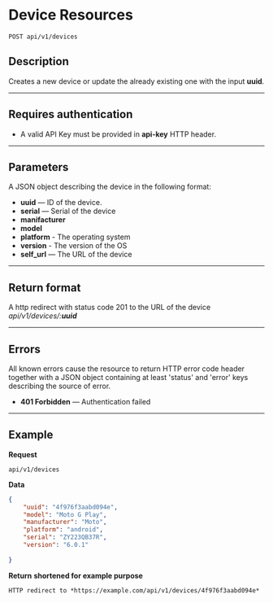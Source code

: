 # Device Resources

    POST api/v1/devices

## Description
Creates a new device or update the already existing one with the input **uuid**.

***

## Requires authentication
* A valid API Key must be provided in **api-key** HTTP header.
***

## Parameters
A JSON object describing the device in the following format:

- **uuid** — ID of the device.
- **serial** — Serial of the device
- **manifacturer**
- **model**
- **platform** - The operating system
- **version** - The version of the OS
- **self_url** — The URL of the device

***

## Return format
A http redirect with status code 201 to the URL of the device *api/v1/devices/:**uuid***

***

## Errors
All known errors cause the resource to return HTTP error code header together with a JSON object containing at least 'status' and 'error' keys describing the source of error.

- **401 Forbidden** — Authentication failed


***

## Example
**Request**

    api/v1/devices

**Data**

``` json
{
	"uuid": "4f976f3aabd094e",
	"model": "Moto G Play",
	"manufacturer": "Moto",
	"platform": "android",
	"serial": "ZY223QB37R",
	"version": "6.0.1"
	
}
```

**Return** __shortened for example purpose__

    HTTP redirect to *https://example.com/api/v1/devices/4f976f3aabd094e*